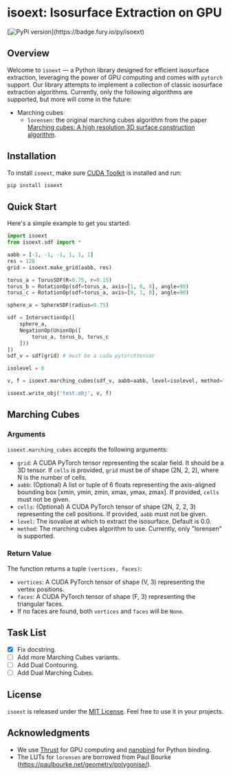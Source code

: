
# isoext: Isosurface Extraction on GPU
[![PyPI version](https://badge.fury.io/py/isoext.svg?)](https://badge.fury.io/py/isoext)
## Overview

Welcome to `isoext` — a Python library designed for efficient isosurface extraction, leveraging the power of GPU computing and comes with `pytorch` support. Our library attempts to implement a collection of classic isosurface extraction algorithms. Currently, only the following algorithms are supported, but more will come in the future:
* Marching cubes
  * `lorensen`: the original marching cubes algorithm from the paper [Marching cubes: A high resolution 3D surface construction algorithm](https://dl.acm.org/doi/10.1145/37402.37422).

## Installation

To install `isoext`, make sure [CUDA Toolkit](https://developer.nvidia.com/cuda-toolkit) is installed and run:

```bash
pip install isoext
```

## Quick Start

Here's a simple example to get you started:

```python
import isoext
from isoext.sdf import *

aabb = [-1, -1, -1, 1, 1, 1]
res = 128
grid = isoext.make_grid(aabb, res)

torus_a = TorusSDF(R=0.75, r=0.15)
torus_b = RotationOp(sdf=torus_a, axis=[1, 0, 0], angle=90)
torus_c = RotationOp(sdf=torus_a, axis=[0, 1, 0], angle=90)

sphere_a = SphereSDF(radius=0.75)

sdf = IntersectionOp([
    sphere_a, 
    NegationOp(UnionOp([
        torus_a, torus_b, torus_c
    ]))
])
sdf_v = sdf(grid) # must be a cuda pytorchtensor

isolevel = 0

v, f = isoext.marching_cubes(sdf_v, aabb=aabb, level=isolevel, method="lorensen")

isoext.write_obj('test.obj', v, f)
```

## Marching Cubes

### Arguments

`isoext.marching_cubes` accepts the following arguments:

- `grid`: A CUDA PyTorch tensor representing the scalar field. It should be a 3D tensor. If `cells` is provided, `grid` must be of shape (2N, 2, 2), where N is the number of cells.
- `aabb`: (Optional) A list or tuple of 6 floats representing the axis-aligned bounding box [xmin, ymin, zmin, xmax, ymax, zmax]. If provided, `cells` must not be given.
- `cells`: (Optional) A CUDA PyTorch tensor of shape (2N, 2, 2, 3) representing the cell positions. If provided, `aabb` must not be given.
- `level`: The isovalue at which to extract the isosurface. Default is 0.0.
- `method`: The marching cubes algorithm to use. Currently, only "lorensen" is supported.

### Return Value

The function returns a tuple `(vertices, faces)`:

- `vertices`: A CUDA PyTorch tensor of shape (V, 3) representing the vertex positions. 
- `faces`: A CUDA PyTorch tensor of shape (F, 3) representing the triangular faces.
- If no faces are found, both `vertices` and `faces` will be `None`.

## Task List
- [x] Fix docstring.
- [ ] Add more Marching Cubes variants.
- [ ] Add Dual Contouring.
- [ ] Add Dual Marching Cubes.

## License

`isoext` is released under the [MIT License](LICENSE). Feel free to use it in your projects.

## Acknowledgments
* We use [Thrust](https://developer.nvidia.com/thrust) for GPU computing and [nanobind](https://github.com/wjakob/nanobind) for Python binding. 
* The LUTs for `lorensen` are borrowed from Paul Bourke (https://paulbourke.net/geometry/polygonise/).
